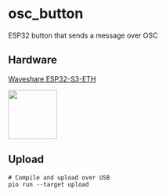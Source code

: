 # osc_button
ESP32 button that sends a message over OSC

## Hardware

[Waveshare ESP32-S3-ETH](https://www.waveshare.com/wiki/ESP32-S3-ETH#Other_resource_link)

<img src="https://www.waveshare.com/w/upload/e/e0/ESP32-S3-ETH-details-15.jpg" width=100/>


## Upload

    # Compile and upload over USB
    pio run --target upload
